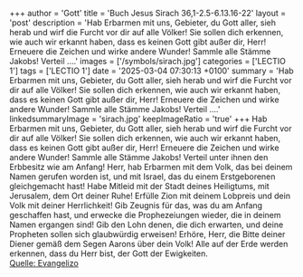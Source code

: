 +++
author = 'Gott'
title = 'Buch Jesus Sirach 36,1-2.5-6.13.16-22'
layout = 'post'
description = 'Hab Erbarmen mit uns, Gebieter, du Gott aller, sieh herab und wirf die Furcht vor dir auf alle Völker! Sie sollen dich erkennen, wie auch wir erkannt haben, dass es keinen Gott gibt außer dir, Herr! Erneuere die Zeichen und wirke andere Wunder! Sammle alle Stämme Jakobs! Verteil ....'
images = ['/symbols/sirach.jpg']
categories = ['LECTIO 1']
tags = ['LECTIO 1']
date = '2025-03-04 07:30:13 +0100'
summary = 'Hab Erbarmen mit uns, Gebieter, du Gott aller, sieh herab und wirf die Furcht vor dir auf alle Völker! Sie sollen dich erkennen, wie auch wir erkannt haben, dass es keinen Gott gibt außer dir, Herr! Erneuere die Zeichen und wirke andere Wunder! Sammle alle Stämme Jakobs! Verteil ....'
linkedsummaryImage = 'sirach.jpg'
keepImageRatio = 'true'
+++
Hab Erbarmen mit uns, Gebieter, du Gott aller,
sieh herab und wirf die Furcht vor dir auf alle Völker!
Sie sollen dich erkennen, wie auch wir erkannt haben, dass es keinen Gott gibt außer dir, Herr!
Erneuere die Zeichen und wirke andere Wunder!
Sammle alle Stämme Jakobs!
Verteil unter ihnen den Erbbesitz wie am Anfang!
Herr, hab Erbarmen mit dem Volk, das bei deinem Namen gerufen worden ist, und mit Israel, das du einem Erstgeborenen gleichgemacht hast!
Habe Mitleid mit der Stadt deines Heiligtums, mit Jerusalem, dem Ort deiner Ruhe!
Erfülle Zion mit deinem Lobpreis und dein Volk mit deiner Herrlichkeit!
Gib Zeugnis für das, was du am Anfang geschaffen hast, und erwecke die Prophezeiungen wieder, die in deinem Namen ergangen sind!
Gib den Lohn denen, die dich erwarten, und deine Propheten sollen sich glaubwürdig erweisen!
Erhöre, Herr, die Bitte deiner Diener gemäß dem Segen Aarons über dein Volk! Alle auf der Erde werden erkennen, dass du Herr bist, der Gott der Ewigkeiten.<!--more--><br> [Quelle: Evangelizo](https://evangeliumtagfuertag.org/DE/gospel)